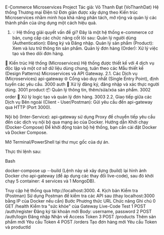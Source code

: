 E-Commerce Microservices Project
Tác giả: Võ Thanh Đạt (VoThanhDat)
Hệ thống Thương mại Điện tử Đơn giản được xây dựng theo Kiến trúc Microservices nhằm minh họa khả năng phân tách, mở rộng và quản lý các thành phần của ứng dụng một cách hiệu quả.
1. 💡 Hệ thống giải quyết vấn đề gì?
Đây là một hệ thống e-commerce cơ bản, cung cấp các chức năng cốt lõi sau:
Quản lý người dùng (Authentication): Đăng ký và Đăng nhập.
Quản lý sản phẩm (Product): Xem và lưu trữ thông tin sản phẩm.
Quản lý đơn hàng (Order): Xử lý việc tạo và theo dõi đơn hàng.

🧱 Kiến trúc Hệ thống (Microservices)
Hệ thống được thiết kế với 4 dịch vụ độc lập và một cơ sở dữ liệu dùng chung, tuân theo các Mẫu thiết kế (Design Patterns) Microservices và API Gateway.
2.1. Các Dịch vụ (Microservices)
api-gateway	🌐 Cổng vào duy nhất (Single Entry Point), định tuyến các yêu cầu.	3000
auth	🔑 Xử lý đăng ký, đăng nhập và xác thực người dùng.	3001
product	📦 Quản lý thông tin, thêm/sửa/xóa sản phẩm.	3002
order	🛒 Xử lý logic tạo và quản lý đơn hàng.	3003
2.2. Giao tiếp giữa các Dịch vụ
Bên ngoài (Client - User/Postman): Gửi yêu cầu đến api-gateway qua HTTP (Port 3000).

Nội bộ (Inter-Service): api-gateway sử dụng Proxy để chuyển tiếp yêu cầu đến các dịch vụ nội bộ qua mạng ảo của Docker.
Hướng dẫn Khởi chạy (Docker-Compose)
Để khởi động toàn bộ hệ thống, bạn cần cài đặt Docker và Docker Compose.

Mở Terminal/PowerShell tại thư mục gốc của dự án.

Thực thi lệnh sau:

Bash

docker-compose up --build
(Lệnh này sẽ xây dựng (build) lại hình ảnh Docker cho api-gateway (để áp dụng các thay đổi live-code), sau đó khởi chạy 5 container: 4 services và 1 MongoDB).

Truy cập hệ thống qua http://localhost:3000.
4. Kịch bản Kiểm tra (Postman)
Sử dụng Postman để kiểm tra các API sau (thay localhost:3000 bằng IP của Docker nếu cần)
Bước	Phương thức	URL	Chức năng	Ghi chú
0	GET	/health	Kiểm tra "sức khỏe" của Gateway	Live-Code Test
1	POST	/auth/register	Đăng ký tài khoản mới	Body: username, password
2	POST	/auth/login	Đăng nhập	Nhận về Access Token
3	POST	/products	Thêm sản phẩm mới	Yêu cầu Token
4	POST	/orders	Tạo đơn hàng mới	Yêu cầu Token và productId
